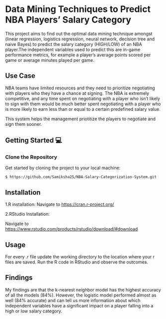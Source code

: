 # Data Mining Techniques to Predict NBA Players’ Salary Category 
This project aims to find out the optimal data mining technique amongst (linear regression, logistics regression, neural network, decision tree and naive Bayes) to predict the salary category (HIGH/LOW) of an NBA player.The independent variables used to predict this are in-game performance metrics, for example a player’s average points scored per game or average minutes played per game.

## Use Case
NBA teams have limited resources and they need to prioritize negotiating with players who they have a chance at signing. The NBA is extremely competitive, and any time spent on negotiating with a player who isn’t likely to sign with them would be much better spent negotiating with a player who is more likely to earn less than or equal to a certain predefined salary value.

This system helps the management priotitize the players to negotiate and sign them sooner.
## Getting Started 💻

### Clone the Repository 

Get started by cloning the project to your local machine:

```
$ https://github.com/Samiksha25/NBA-Salary-Categorization-System.git
```

## Installation
1.R installation:
Navigate to https://cran.r-project.org/

2.RStudio Installation:

Navigate to https://www.rstudio.com/products/rstudio/download/#download

## Usage
For every .r file update the working directory to the location where your r files are saved.
Run the R code in RStudio and observe the outcomes.

## Findings
My findings are that the k-nearest neighbor model has the highest accuracy of all the models (84%). However, the logistic model performed almost as well (84% accurate) and can tell us more information about which independent variables have a significant impact on a player falling into a high or low salary category.



